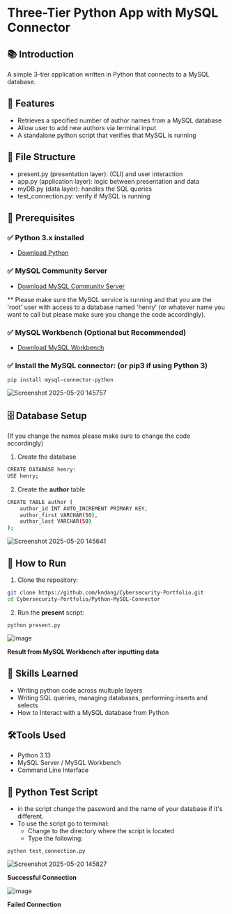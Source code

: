 # Three-Tier Python App with MySQL Connector

## 📚 Introduction

A simple 3-tier application written in Python that connects to a MySQL database.

## 🧩 Features
- Retrieves a specified number of author names from a MySQL database
- Allow user to add new authors via terminal input
- A standalone python script that verifies that MySQL is running

## 📂 File Structure
- present.py (presentation layer): (CLI) and user interaction
- app.py (application layer): logic between presentation and data
- myDB.py (data layer): handles the SQL queries
- test_connection.py: verify if MySQL is running

## 🧪 Prerequisites

### ✅ Python 3.x installed
- [Download Python](https://www.python.org/downloads/)

### ✅ MySQL Community Server
- [Download MySQL Community Server](https://dev.mysql.com/downloads/mysql/)

** Please make sure the MySQL service is running and that you are the 'root' user with access to a database named 'henry' (or whatever name you want to call but please make sure you change the code accordingly).

### ✅ MySQL Workbench (Optional but Recommended)
- [Download MySQL Workbench](https://dev.mysql.com/downloads/workbench/)

### ✅ Install the MySQL connector: (or pip3 if using Python 3)

`pip install mysql-connector-python` 

![Screenshot 2025-05-20 145757](https://github.com/user-attachments/assets/1a79256c-5bd4-4f87-8e63-15b9e8d7501c)

## 🗄️ Database Setup
(If you change the names please make sure to change the code accordingly)
1. Create the database
```bash
CREATE DATABASE henry:
USE henry;
```
2. Create the **author** table
```bash
CREATE TABLE author (
    author_id INT AUTO_INCREMENT PRIMARY KEY,
    author_first VARCHAR(50),
    author_last VARCHAR(50)
);
```
![Screenshot 2025-05-20 145641](https://github.com/user-attachments/assets/8085219d-b89f-4f43-9158-598e220aa82e)

## 🚀 How to Run
1. Clone the repository:
```bash
git clone https://github.com/kndang/Cybersecurity-Portfolio.git
cd Cybersecurity-Portfolio/Python-MySQL-Connector
```
2. Run the **present** script:

`python present.py`

![image](https://github.com/user-attachments/assets/605333b1-fd8e-4f28-b9c1-9fa8d6e2185b)

**Result from MySQL Workbench after inputting data**

## 🧠 Skills Learned
- Writing python code across multuple layers
- Writing SQL queries, managing databases, performing inserts and selects
- How to Interact with a MySQL database from Python

## 🛠️Tools Used
- Python 3.13
- MySQL Server / MySQL Workbench
- Command Line Interface

## 🧪 Python Test Script
- in the script change the password and the name of your database if it's different.
- To use the script go to terminal:
  - Change to the directory where the script is located
  - Type the following:

`python test_connection.py`

![Screenshot 2025-05-20 145827](https://github.com/user-attachments/assets/45fe8bed-027a-4f5d-89b8-2b4cbfff4504)

**Successful Connection**

![image](https://github.com/user-attachments/assets/0251e4f4-3173-486d-b0ef-4d05d5a61507)

**Failed Connection**
